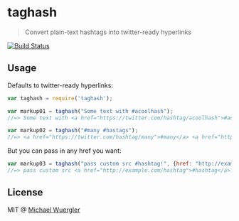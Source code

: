 # taghash

> Convert plain-text hashtags into twitter-ready hyperlinks

[![Build Status](https://travis-ci.org/radiovisual/taghash.svg?branch=master)](https://travis-ci.org/radiovisual/taghash)

## Usage

Defaults to twitter-ready hyperlinks:
```js
var taghash = require('taghash');

var markup01 = taghash("Some text with #acoolhash");
//=> Some text with <a href="https://twitter.com/hashtag/acoolhash">#acoolhash</a>

var markup02 = taghash("#many #hastags");
//=> <a href="https://twitter.com/hashtag/many">#many</a> <a href="https://twitter.com/hashtag/hastags">#hastags</a>
```

But you can pass in any href you want:
```js
var markup03 = taghash("pass custom src #hashtag!", {href: "http://example.com/"});
//=> pass custom src <a href="http://example.com/hashtag">#hashtag</a>!

```

## License 

MIT @ [Michael Wuergler](http://numetriclabs.com/)

